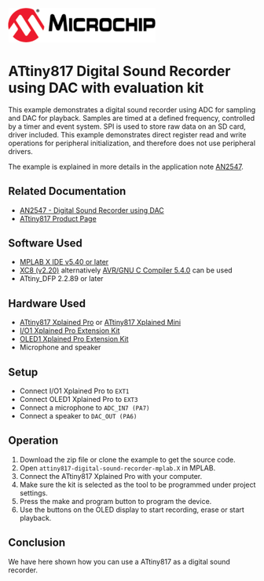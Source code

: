 <a href="https://www.microchip.com" rel="nofollow"><img src="images/microchip.png" alt="MCHP" width="300"/></a>

# ATtiny817 Digital Sound Recorder using DAC with evaluation kit

This example demonstrates a digital sound recorder using ADC for sampling and DAC for playback. Samples are timed at a defined frequency, controlled by a timer and event system. SPI is used to store raw data on an SD card, driver included. This example demonstrates direct register read and write operations for peripheral initialization, and therefore does not use peripheral drivers.

The example is explained in more details in the application note [AN2547](http://ww1.microchip.com/downloads/en/AppNotes/00002547A.pdf).

## Related Documentation

- [AN2547 -  Digital Sound Recorder using DAC](http://ww1.microchip.com/downloads/en/AppNotes/00002547A.pdf)
- [ATtiny817 Product Page](https://www.microchip.com/wwwproducts/en/ATtiny817)

## Software Used

- [MPLAB X IDE v5.40 or later](https://www.microchip.com/mplab/mplab-x-ide)
- [XC8 (v2.20)](https://www.microchip.com/mplab/compilers) alternatively [AVR/GNU C Compiler 5.4.0](https://www.microchip.com/mplab/avr-support/avr-and-arm-toolchains-c-compilers) can be used
- ATtiny_DFP 2.2.89 or later

## Hardware Used

-   [ATtiny817 Xplained Pro](https://www.microchip.com/DevelopmentTools/ProductDetails/attiny817-xpro) or [ATtiny817 Xplained Mini](https://www.microchip.com/developmenttools/ProductDetails/attiny817-xmini)
-   [I/O1 Xplained Pro Extension Kit](https://www.microchip.com/DevelopmentTools/ProductDetails/ATIO1-XPRO)
-   [OLED1 Xplained Pro Extension Kit](https://www.microchip.com/developmenttools/ProductDetails/atoled1-xpro)
-   Microphone and speaker

## Setup

- Connect I/O1 Xplained Pro to `EXT1`
- Connect OLED1 Xplained Pro to `EXT3`
- Connect a microphone to `ADC_IN7 (PA7)`
- Connect a speaker to `DAC_OUT (PA6)`

## Operation

1. Download the zip file or clone the example to get the source code.
2. Open `attiny817-digital-sound-recorder-mplab.X` in MPLAB.
3. Connect the ATtiny817 Xplained Pro with your computer. 
4. Make sure the kit is selected as the tool to be programmed under project settings.
5. Press the make and program button to program the device.
6. Use the buttons on the OLED display to start recording, erase or start playback.

## Conclusion

We have here shown how you can use a ATtiny817 as a digital sound recorder.